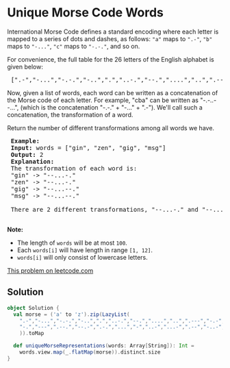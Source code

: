 # Unique Morse Code Words

<p>International Morse Code defines a standard encoding where each letter is mapped to a series of dots and dashes, as follows: <code>&quot;a&quot;</code> maps to <code>&quot;.-&quot;</code>, <code>&quot;b&quot;</code> maps to <code>&quot;-...&quot;</code>, <code>&quot;c&quot;</code> maps to <code>&quot;-.-.&quot;</code>, and so on.</p>
 
 <p>For convenience, the full table for the 26 letters of the English alphabet is given below:</p>
 
 <pre>
 [&quot;.-&quot;,&quot;-...&quot;,&quot;-.-.&quot;,&quot;-..&quot;,&quot;.&quot;,&quot;..-.&quot;,&quot;--.&quot;,&quot;....&quot;,&quot;..&quot;,&quot;.---&quot;,&quot;-.-&quot;,&quot;.-..&quot;,&quot;--&quot;,&quot;-.&quot;,&quot;---&quot;,&quot;.--.&quot;,&quot;--.-&quot;,&quot;.-.&quot;,&quot;...&quot;,&quot;-&quot;,&quot;..-&quot;,&quot;...-&quot;,&quot;.--&quot;,&quot;-..-&quot;,&quot;-.--&quot;,&quot;--..&quot;]</pre>
 
 <p>Now, given a list of words, each word can be written as a concatenation of the Morse code of each letter. For example, &quot;cba&quot; can be written as &quot;-.-..--...&quot;, (which is the concatenation &quot;-.-.&quot; + &quot;-...&quot; + &quot;.-&quot;). We&#39;ll call such a concatenation, the transformation&nbsp;of a word.</p>
 
 <p>Return the number of different transformations among all words we have.</p>
 
 <pre>
 <strong>Example:</strong>
 <strong>Input:</strong> words = [&quot;gin&quot;, &quot;zen&quot;, &quot;gig&quot;, &quot;msg&quot;]
 <strong>Output:</strong> 2
 <strong>Explanation: </strong>
 The transformation of each word is:
 &quot;gin&quot; -&gt; &quot;--...-.&quot;
 &quot;zen&quot; -&gt; &quot;--...-.&quot;
 &quot;gig&quot; -&gt; &quot;--...--.&quot;
 &quot;msg&quot; -&gt; &quot;--...--.&quot;
 
 There are 2 different transformations, &quot;--...-.&quot; and &quot;--...--.&quot;.
 </pre>
 
 <p><strong>Note:</strong></p>
 
 <ul>
 <li>The length of <code>words</code> will be at most <code>100</code>.</li>
 <li>Each <code>words[i]</code> will have length in range <code>[1, 12]</code>.</li>
 <li><code>words[i]</code> will only consist of lowercase letters.</li>
 </ul>


[This problem on leetcode.com](https://leetcode.com/problems/unique-morse-code-words/)

## Solution

```scala
object Solution {
  val morse = ('a' to 'z').zip(LazyList(
    ".-","-...","-.-.","-..",".","..-.","--.","....","..",".---","-.-",".-..","--",
    "-.","---",".--.","--.-",".-.","...","-","..-","...-",".--","-..-","-.--","--.."
    )).toMap

  def uniqueMorseRepresentations(words: Array[String]): Int =
    words.view.map(_.flatMap(morse)).distinct.size
}
```
